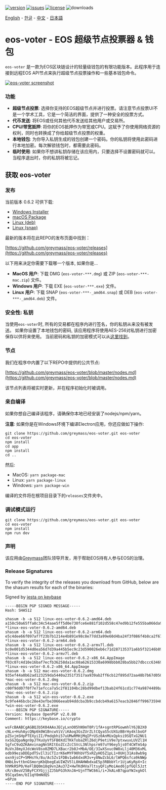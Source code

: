 [![version](https://img.shields.io/github/release/greymass/eos-voter/all.svg)](https://github.com/greymass/eos-voter/releases)
[![issues](https://img.shields.io/github/issues/greymass/eos-voter.svg)](https://github.com/greymass/eos-voter/issues)
[![license](https://img.shields.io/badge/license-MIT-blue.svg)](https://raw.githubusercontent.com/greymass/eos-voter/master/LICENSE)
![downloads](https://img.shields.io/github/downloads/greymass/eos-voter/total.svg)

[English](https://github.com/greymass/eos-voter/blob/master/README.md) - [한글](https://github.com/greymass/eos-voter/blob/master/README.kr.md) - [中文](https://github.com/greymass/eos-voter/blob/master/README.zh.md) - [日本語](https://github.com/greymass/eos-voter/blob/master/README.ja.md)

# eos-voter - EOS 超级节点投票器 & 钱包

`eos-voter` 是一款为EOS区块链设计的轻量级钱包的有限功能版本。此程序用于连接到远程EOS API节点来执行超级节点投票操作和一些基本钱包命令。

[![eos-voter screenshot](https://raw.githubusercontent.com/greymass/eos-voter/master/eos-voter.png)](https://raw.githubusercontent.com/greymass/eos-voter/master/eos-voter.png)

### 功能

- **超级节点投票**: 选择你支持的EOS超级节点并进行投票。请注意节点投票UI不是一个学术工具，它是一个简洁的界面，提供了一种安全的投票方式。
- **代币发送**: 将EOS或任何其他代币发送给其他用户或交易所。
- **CPU/带宽抵押**: 将你的EOS抵押作为带宽或CPU。这赋予了你使用网络资源的权利，同时也转换成了你给超级节点投票的权重。
- **本地钱包**: 为你导入私钥生成的钱包创建一个密码。你的私钥将使用此密码进行本地加密。每次解锁钱包时，都需要此密码。
- **临时使用**: 如果你不想讲私钥存储在该应用内，只要选择不设置密码就可以。当程序退出时，你的私钥将被忘记。

## 获取 eos-voter

### 发布

当前版本 0.6.2 可供下载:

- [Windows Installer](https://github.com/greymass/eos-voter/releases/download/v0.6.2/win-eos-voter-0.6.2.exe)
- [macOS Package](https://github.com/greymass/eos-voter/releases/download/v0.6.2/mac-eos-voter-0.6.2.dmg)
- [Linux (deb)](https://github.com/greymass/eos-voter/releases/download/v0.6.2/linux-eos-voter-0.6.2-amd64.deb)
- [Linux (snap)](https://github.com/greymass/eos-voter/releases/download/v0.6.2/linux-eos-voter-0.6.2-amd64.snap)

最新的版本将在此REPO的发布页面中找到：

[https://github.com/greymass/eos-voter/releases](https://github.com/greymass/eos-voter/releases)

以下用来决定你需要下载哪一个版本, 如果你是...

- **MacOS 用户**: 下载 DMG (`eos-voter-***.dmg`) 或 ZIP (`eos-voter-***-mac.zip`) 文件。
- **Windows 用户**: 下载 EXE (`eos-voter-***.exe`) 文件。
- **Linux 用户**: 下载 SNAP (`eos-voter-***-_amd64.snap`) 或 DEB (`eos-voter-***-_amd64.deb`) 文件。

### 安全性: 私钥

当使用`eos-voter`时, 所有的交易都在程序内进行签名，你的私钥从来没有被发送。 如果你设置了本地钱包的密码, 该应用程序将使用AES-256对私钥进行加密保存以供将来使用。 当前密码和私钥的加密模式可以从[这里找到](https://github.com/aaroncox/eos-voter/blob/master/app/shared/actions/wallet.js#L71-L86)。

### 节点

我们在程序中内置了以下REPO中提供的公共节点:

[https://github.com/greymass/eos-voter/blob/master/nodes.md](https://github.com/greymass/eos-voter/blob/master/nodes.md)

该节点列表将被实时更新，并在程序初始化时被调用。

### 亲自编译

如果你想自己编译该程序，请确保你本地已经安装了nodejs/npm/yarn。

**注意**: 如果你是在Windows环境下编译Electron应用，你还应做如下操作:

```
git clone https://github.com/greymass/eos-voter.git eos-voter
cd eos-voter
npm install
cd app
npm install
cd ..
```

然后:

- MacOS: `yarn package-mac`
- Linux: `yarn package-linux`
- Windows: `yarn package-win`

编译的文件将在根项目目录下的`releases`文件夹中。

### 调试模式运行

```
git clone https://github.com/greymass/eos-voter.git eos-voter
cd eos-voter
npm install
npm run dev
```

### 声明

该应用由[Greymass](https://greymass.com)团队领导开发，用于帮助EOS持有人参与EOS的治理。

### Release Signatures

To verify the integrity of the releases you download from GitHub, below are the shasum results for each of the binaries:

Signed by [jesta on keybase](https://keybase.io/jesta)

```
-----BEGIN PGP SIGNED MESSAGE-----
Hash: SHA512

shasum -b -a 512 linux-eos-voter-0.6.2-amd64.deb
a158c50a65ffa8c34c54aae5ff5d0e730fce6e881f102d558c47ed9b12fe555ba066da9961e817038d66ddd8554bbc339ef10111896af4a67e0159e3ed75f845 *linux-eos-voter-0.6.2-amd64.deb
shasum -b -a 512 linux-eos-voter-0.6.2-arm64.deb
e5c4dee66f097af7f23b7b1214e4b891e98c8e77dd3a99e60d4ba24f3f086f4b8ca2f6713b1a4af0627d58658411abdfaf36d33b793c6c3cc62de25a73b6fe9a *linux-eos-voter-0.6.2-arm64.deb
shasum -b -a 512 linux-eos-voter-0.6.2-armv7l.deb
bc0e001d5344d0ea56d7d39a445b5ec9c23d590026eb6c71d287135371a6b5f32146b89505e316cd05e7fc5287a620acd17c0ad2613861c390b705baaa25e19a *linux-eos-voter-0.6.2-armv7l.deb
shasum -b -a 512 linux-eos-voter-0.6.2-x86_64.AppImage
f03c07c4d10e16baf7ecfb36258da1ac08a62615330a6998bbb028ba5bb27dbccc634690edba0b9fe28957ba81497ec601a6aea0392d16bb65070290824ece2e *linux-eos-voter-0.6.2-x86_64.AppImage
shasum -b -a 512 mac-eos-voter-0.6.2.dmg
935ef44a0b62ad123259da5440a2351f3517aa939ab2ff6cb12f895d72aa48b7b67d0503aa20119ec6ef2f9a3f6815efa947bd8344ec93f6ed18ffe6a52f9f19 *mac-eos-voter-0.6.2.dmg
shasum -b -a 512 mac-eos-voter-0.6.2.zip
c00f9dd07f0f7e71efcca7a5c2f81104bc28bd99dbef13bab24f61cd1c774a9874489bae640694442cbcda5f9f54c4310fbefd38b23ad269175a83e834575693 *mac-eos-voter-0.6.2.zip
shasum -b -a 512 win-eos-voter-0.6.2.exe
5c9fe446bcbc28e43efbe3066eeab94ddcba3b9ccbdcb49a6157eacb2846ff99673594040fc48e75f68b97cb07b323a59de6b3bd7848d3b29c7e25797ce4f4a1 *win-eos-voter-0.6.2.exe
-----BEGIN PGP SIGNATURE-----
Version: Keybase OpenPGP v2.0.80
Comment: https://keybase.io/crypto

wsFcBAABCgAGBQJb5K04AAoJECyLxnO05hN9mT0P/1fA+sgntRPGowmhlY6JB2X0
cNLx+HuhAycQNp6k0W1BncwViV/iKAoq3GsZUrZLtCQyaS5cUXGzBBrHy4klboGF
pZSvjmSHpPTEXyiII/Pmdqbhi57uUMwRMHjMqIPrUSz0AnMUxQpksi9SQTxG2NU1
nxSG2QpaNgn9pJTKuUyVfSFB0XdITKkTobaZRlZ6djP9etiV9e7ptxwuxLUVZl1H
SgfxC9uQZKAmvinagNn5RItEoZCcZcCSVcL3Nlhpsrm97uY96ey5js0T4CWTmS4p
RuVnJ8myXJdcWoV8so0ZMD7LXBacr2b0J+MbA/OE/3IwXSxuc0W8xLlj40M36xML
odb99ezaDDEpdTSvIl3iCTIzrK6eMYF90hbVf5xRZyHO5Z1pL1+0UHj31As8wb9g
oxn9jsCP+5MHsYk/8u/Ac5Zv1FDBv1wb6dxdR3v+y8NwZcbL6/lWPQ6sfca9kNWp
0NbLbvttbnGSmorpKbQbegEaUIWZV5lL8HAHWbdxaE5p3RBbbYlr1UjaKyRpX+Ic
hhMkR5P0/KeFlBQ0m18q9vn2Au37Z+HwTKdHVa7ltsyQFiyMoiAed6jpfGQl5Jzt
cR/cBeuV25ByFCXYGjjjZJ5bFG3hXnJA+UjnTTWC66i/i+JkALnB7qpaYWJxgkOl
9SCqa5mn/bI1qY0mNdQS
=6Pzm
-----END PGP SIGNATURE-----
```

